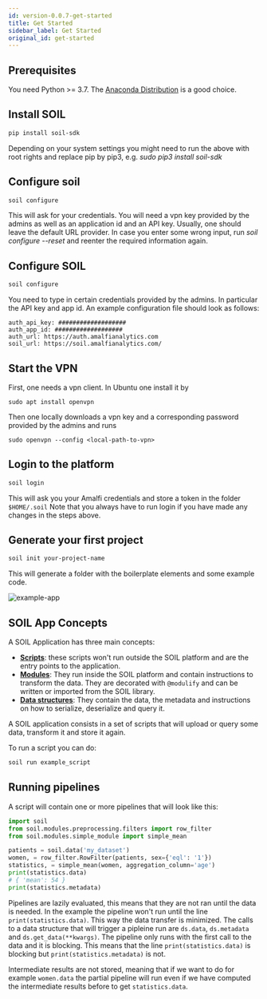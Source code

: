```yaml
---
id: version-0.0.7-get-started
title: Get Started
sidebar_label: Get Started
original_id: get-started
---
```


## Prerequisites
You need Python >= 3.7. The [Anaconda Distribution](https://www.anaconda.com/) is a good choice.

## Install SOIL

```bash
pip install soil-sdk
```
Depending on your system settings you might need to run the above with root rights and replace pip by pip3, e.g.  _sudo pip3 install soil-sdk_

## Configure soil

```bash
soil configure
```
This will ask for your credentials. You will need a vpn key provided by the admins as well as an application id and an API key. Usually, one should leave the default URL provider. In case you enter some wrong input, run _soil configure --reset_ and reenter the required information again.

## Configure SOIL

```bash 
soil configure
```
 You need to type in certain credentials provided by the admins. In particular the API key and app id. 
  An example configuration file should look as follows: 
 ```
 auth_api_key: ###################
auth_app_id: ###################
auth_url: https://auth.amalfianalytics.com
soil_url: https://soil.amalfianalytics.com/
```

## Start the VPN
First, one needs a vpn client. In Ubuntu one install it by 
```
sudo apt install openvpn
```
Then one locally downloads a vpn key and a corresponding password provided by the admins and runs
```
sudo openvpn --config <local-path-to-vpn>
```

## Login to the platform

```bash
soil login
```

This will ask you your Amalfi credentials and store a token in the folder `$HOME/.soil`
Note that you always have to run login if you have made any changes in the steps above.

## Generate your first project

```bash
soil init your-project-name
```

This will generate a folder with the boilerplate elements and some example code.

![example-app](assets/example-app-dir.png)

## SOIL App Concepts

A SOIL Application has three main concepts:

* **[Scripts](scripts)**: these scripts won't run outside the SOIL platform and are the entry points to the application.
* **[Modules](modules)**: They run inside the SOIL platform and contain instructions to transform the data. They are decorated with `@modulify` and can be written or imported from the SOIL library.
* **[Data structures](data-structures)**: They contain the data, the metadata and instructions on how to serialize, deserialize and query it.

A SOIL application consists in a set of scripts that will upload or query some data, transform it and store it again.

To run a script you can do:
```bash
soil run example_script
```

## Running pipelines

A script will contain one or more pipelines that will look like this:
```python
import soil
from soil.modules.preprocessing.filters import row_filter
from soil.modules.simple_module import simple_mean

patients = soil.data('my_dataset')
women, = row_filter.RowFilter(patients, sex={'eql': '1'})
statistics, = simple_mean(women, aggregation_column='age')
print(statistics.data)
# { 'mean': 54 }
print(statistics.metadata)
```

Pipelines are lazily evaluated, this means that they are not ran until the data is needed. In the example the pipeline won't run until the line `print(statistics.data)`. This way the data transfer is minimized. The calls to a data structure that will trigger a pipleine run are `ds.data`, `ds.metadata` and `ds.get_data(**kwargs)`. The pipeline only runs with the first call to the data and it is blocking. This means that the line `print(statistics.data)` is blocking but `print(statistics.metadata)` is not.

Intermediate results are not stored, meaning that if we want to do for example `women.data` the partial pipeline will run even if we have computed the intermediate results before to get `statistics.data`.
